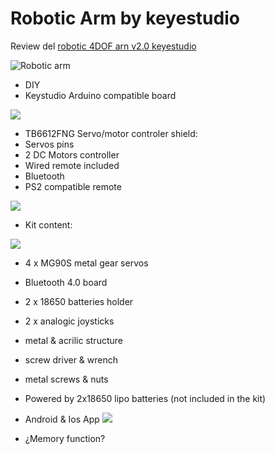 # Robotic Arm by keyestudio

Review del [robotic 4DOF arn v2.0  keyestudio](https://www.aliexpress.com/item/4001139520378.html?spm=2114.12010612.8148356.7.5752517cprhaM3)

![Robotic arm](https://ae01.alicdn.com/kf/Hafe0e8e368104d12af65080b6ca64e31R/Keyestudio-4DF-Mechanische-PS2-Joystick-Metallic-Roboter-Arm-Lernen-Starter-Kit-V-2-0-f-r.jpg)

* DIY
* Keystudio Arduino compatible board

![](https://ae01.alicdn.com/kf/H57f3c64b455f47ca8028cf31b6c959800/Keyestudio-4DF-Mechanische-PS2-Joystick-Metallic-Roboter-Arm-Lernen-Starter-Kit-V-2-0-f-r.jpg)

* TB6612FNG Servo/motor controler shield: 
 * Servos pins
 * 2 DC Motors controller
 * Wired remote included
 * Bluetooth
 * PS2 compatible remote

![](https://ae01.alicdn.com/kf/H0ba6580bba5a4281ae4b5a7f15ad9b54u/Keyestudio-4DF-Mechanische-PS2-Joystick-Metallic-Roboter-Arm-Lernen-Starter-Kit-V-2-0-f-r.jpg)

* Kit content:

![](https://ae01.alicdn.com/kf/H09f80b86f14c44b9bf2e2641d69fb885W/Keyestudio-4DF-Mechanische-PS2-Joystick-Metallic-Roboter-Arm-Lernen-Starter-Kit-V-2-0-f-r.jpg)

 * 4 x MG90S metal gear servos
 * Bluetooth 4.0 board
 * 2 x 18650 batteries holder
 * 2 x analogic joysticks
 * metal & acrilic structure
 * screw driver & wrench
 * metal screws & nuts
 * Powered by 2x18650 lipo batteries (not included in the kit)

* Android & Ios App
![](https://ae01.alicdn.com/kf/He2be1b2ce8b341c9a151aabc68319d16u/Keyestudio-4DF-Mechanische-PS2-Joystick-Metallic-Roboter-Arm-Lernen-Starter-Kit-V-2-0-f-r.jpg)

* ¿Memory function?



